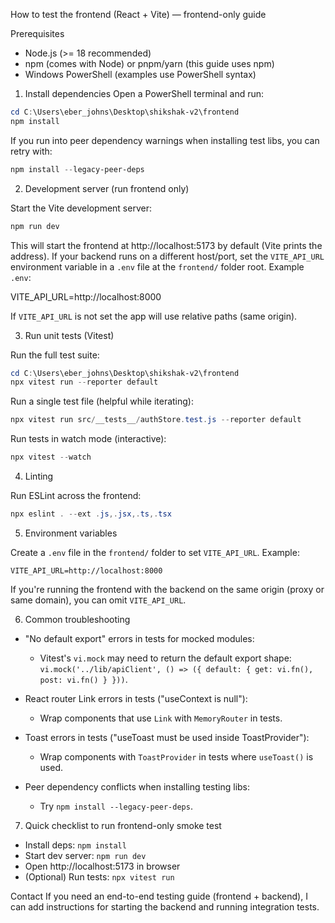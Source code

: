 How to test the frontend (React + Vite) — frontend-only guide

Prerequisites
- Node.js (>= 18 recommended)
- npm (comes with Node) or pnpm/yarn (this guide uses npm)
- Windows PowerShell (examples use PowerShell syntax)

1) Install dependencies
Open a PowerShell terminal and run:

```powershell
cd C:\Users\eber_johns\Desktop\shikshak-v2\frontend
npm install
```

If you run into peer dependency warnings when installing test libs, you can retry with:

```powershell
npm install --legacy-peer-deps
```

2) Development server (run frontend only)

Start the Vite development server:

```powershell
npm run dev
```

This will start the frontend at http://localhost:5173 by default (Vite prints the address). If your backend runs on a different host/port, set the `VITE_API_URL` environment variable in a `.env` file at the `frontend/` folder root. Example `.env`:

VITE_API_URL=http://localhost:8000

If `VITE_API_URL` is not set the app will use relative paths (same origin).

3) Run unit tests (Vitest)

Run the full test suite:

```powershell
cd C:\Users\eber_johns\Desktop\shikshak-v2\frontend
npx vitest run --reporter default
```

Run a single test file (helpful while iterating):

```powershell
npx vitest run src/__tests__/authStore.test.js --reporter default
```

Run tests in watch mode (interactive):

```powershell
npx vitest --watch
```

4) Linting

Run ESLint across the frontend:

```powershell
npx eslint . --ext .js,.jsx,.ts,.tsx
```

5) Environment variables

Create a `.env` file in the `frontend/` folder to set `VITE_API_URL`. Example:

```
VITE_API_URL=http://localhost:8000
```

If you're running the frontend with the backend on the same origin (proxy or same domain), you can omit `VITE_API_URL`.

6) Common troubleshooting

- "No default export" errors in tests for mocked modules:
  - Vitest's `vi.mock` may need to return the default export shape: `vi.mock('../lib/apiClient', () => ({ default: { get: vi.fn(), post: vi.fn() } }))`.

- React router Link errors in tests ("useContext is null"):
  - Wrap components that use `Link` with `MemoryRouter` in tests.

- Toast errors in tests ("useToast must be used inside ToastProvider"):
  - Wrap components with `ToastProvider` in tests where `useToast()` is used.

- Peer dependency conflicts when installing testing libs:
  - Try `npm install --legacy-peer-deps`.

7) Quick checklist to run frontend-only smoke test

- Install deps: `npm install`
- Start dev server: `npm run dev`
- Open http://localhost:5173 in browser
- (Optional) Run tests: `npx vitest run`

Contact
If you need an end-to-end testing guide (frontend + backend), I can add instructions for starting the backend and running integration tests.

